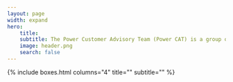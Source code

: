 ```yaml
---
layout: page
width: expand
hero:
    title: 
    subtitle: The Power Customer Advisory Team (Power CAT) is a group of solution architects, engineers, and program managers in Microsoft Power Platform engineering. We work with customers to solve their hardest problems and guide them to success with Microsoft Power Platform.
    image: header.png
    search: false
---
```



{% include boxes.html columns="4" title="" subtitle="" %}

<!-- {% include faqs.html multiple="true" title="What we work on" category="programs" subtitle="" %} -->

<!-- {% include featured.html tag="featured" title="Popular Articles" subtitle="Featured articles" %} -->

<!-- {% include videos.html columns="2" title="Power CAT Live" subtitle="Videos about Power Platform" %} -->


<!--{% include team.html authors="evan, john, sara, alex, tom, daniel" title="We are here to help" subtitle="Our team is just an email away ready to answer your questions" %}-->

<!-- {% include cta.html title="Want to know more?" button_text="Contact Us" button_url="/contact/" subtitle="Get in touch with us" %} -->

